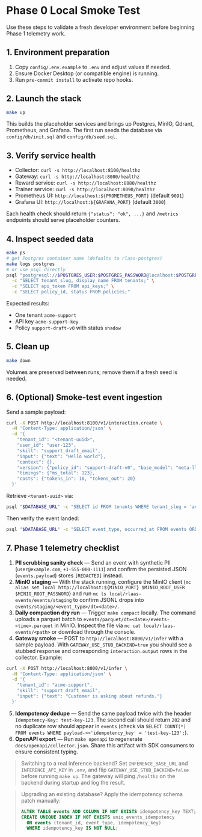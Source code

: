 # Phase 0 Local Smoke Test

Use these steps to validate a fresh developer environment before beginning Phase 1 telemetry work.

## 1. Environment preparation
1. Copy `config/.env.example` to `.env` and adjust values if needed.
2. Ensure Docker Desktop (or compatible engine) is running.
3. Run `pre-commit install` to activate repo hooks.

## 2. Launch the stack
```bash
make up
```
This builds the placeholder services and brings up Postgres, MinIO, Qdrant, Prometheus, and Grafana. The first run seeds the database via `config/db/init.sql` and `config/db/seed.sql`.

## 3. Verify service health
- Collector: `curl -s http://localhost:8100/healthz`
- Gateway: `curl -s http://localhost:8000/healthz`
- Reward service: `curl -s http://localhost:8080/healthz`
- Trainer service: `curl -s http://localhost:8090/healthz`
- Prometheus UI: `http://localhost:${PROMETHEUS_PORT}` (default `9091`)
- Grafana UI: `http://localhost:${GRAFANA_PORT}` (default `3000`)

Each health check should return `{"status": "ok", ...}` and `/metrics` endpoints should serve placeholder counters.

## 4. Inspect seeded data
```bash
make ps
# get Postgres container name (defaults to rlaas-postgres)
make logs postgres
# or use psql directly
psql "postgresql://$POSTGRES_USER:$POSTGRES_PASSWORD@localhost:$POSTGRES_PORT/$POSTGRES_DB" \
  -c "SELECT tenant_slug, display_name FROM tenants;" \
  -c "SELECT api_token FROM api_keys;" \
  -c "SELECT policy_id, status FROM policies;"
```
Expected results:
- One tenant `acme-support`
- API key `acme-support-key`
- Policy `support-draft-v0` with status `shadow`

## 5. Clean up
```bash
make down
```
Volumes are preserved between runs; remove them if a fresh seed is needed.

## 6. (Optional) Smoke-test event ingestion
Send a sample payload:

```bash
curl -X POST http://localhost:8100/v1/interaction.create \
  -H 'Content-Type: application/json' \
  -d '{
    "tenant_id": "<tenant-uuid>",
    "user_id": "user-123",
    "skill": "support_draft_email",
    "input": {"text": "Hello world"},
    "context": {},
    "version": {"policy_id": "support-draft-v0", "base_model": "meta-llama/Meta-Llama-3.1-8B-Instruct"},
    "timings": {"ms_total": 123},
    "costs": {"tokens_in": 10, "tokens_out": 20}
  }'
```

Retrieve `<tenant-uuid>` via:

```bash
psql "$DATABASE_URL" -c "SELECT id FROM tenants WHERE tenant_slug = 'acme-support';"
```

Then verify the event landed:

```bash
psql "$DATABASE_URL" -c "SELECT event_type, occurred_at FROM events ORDER BY occurred_at DESC LIMIT 5;"
```

## 7. Phase 1 telemetry checklist

1. **PII scrubbing sanity check** — Send an event with synthetic PII (`user@example.com`, `+1-555-000-1111`) and confirm the persisted JSON (`events.payload`) stores `[REDACTED]` instead.
2. **MinIO staging** — With the stack running, configure the MinIO client (`mc alias set local http://localhost:${MINIO_PORT} $MINIO_ROOT_USER $MINIO_ROOT_PASSWORD`) and run `mc ls local/rlaas-events/events/staging` to confirm JSONL drops into `events/staging/<event_type>/dt=<date>/`.
3. **Daily compaction dry run** — Trigger `make compact` locally. The command uploads a parquet batch to `events/parquet/dt=<date>/events-<time>.parquet` in MinIO. Inspect the file via `mc cat local/rlaas-events/<path>` or download through the console.
4. **Gateway smoke** — POST to `http://localhost:8000/v1/infer` with a sample payload. With `GATEWAY_USE_STUB_BACKEND=true` you should see a stubbed response and corresponding `interaction.output` rows in the collector. Example:

```bash
curl -X POST http://localhost:8000/v1/infer \
  -H 'Content-Type: application/json' \
  -d '{
    "tenant_id": "acme-support",
    "skill": "support_draft_email",
    "input": {"text": "Customer is asking about refunds."}
  }'
```

5. **Idempotency dedupe** — Send the same payload twice with the header `Idempotency-Key: test-key-123`. The second call should return `202` and no duplicate row should appear in `events` (check via `SELECT COUNT(*) FROM events WHERE payload->>'idempotency_key' = 'test-key-123';`).
6. **OpenAPI export** — Run `make openapi` to regenerate `docs/openapi/collector.json`. Share this artifact with SDK consumers to ensure consistent typing.

> Switching to a real inference backend? Set `INFERENCE_BASE_URL` and `INFERENCE_API_KEY` in `.env`, and flip `GATEWAY_USE_STUB_BACKEND=false` before running `make up`.
> The gateway will ping `/healthz` on the backend during startup and log the result.

> Upgrading an existing database? Apply the idempotency schema patch manually:
> ```sql
> ALTER TABLE events ADD COLUMN IF NOT EXISTS idempotency_key TEXT;
> CREATE UNIQUE INDEX IF NOT EXISTS uniq_events_idempotency
>   ON events (tenant_id, event_type, idempotency_key)
>   WHERE idempotency_key IS NOT NULL;
> ```
